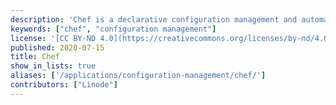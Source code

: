 ```yaml
---
description: 'Chef is a declarative configuration management and automation platform used to translate infrastructure into code which enables better testing and deployments.'
keywords: ["chef", "configuration management"]
license: '[CC BY-ND 4.0](https://creativecommons.org/licenses/by-nd/4.0)'
published: 2020-07-15
title: Chef
show_in_lists: true
aliases: ['/applications/configuration-management/chef/']
contributors: ["Linode"]
---
```


